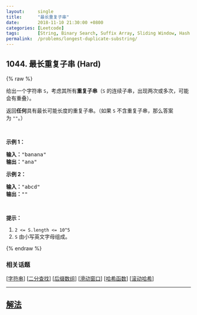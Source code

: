 ```yaml
---
layout:     single
title:      "最长重复子串"
date:       2018-11-10 21:30:00 +0800
categories: [Leetcode]
tags:       [String, Binary Search, Suffix Array, Sliding Window, Hash Function, Rolling Hash]
permalink:  /problems/longest-duplicate-substring/
---
```


## 1044. 最长重复子串 (Hard)

{% raw %}

<p>给出一个字符串&nbsp;<code>S</code>，考虑其所有<strong>重复子串</strong>（<code>S</code> 的连续子串，出现两次或多次，可能会有重叠）。</p>

<p>返回<strong>任何</strong>具有最长可能长度的重复子串。（如果 <code>S</code>&nbsp;不含重复子串，那么答案为&nbsp;<code>&quot;&quot;</code>。）</p>

<p>&nbsp;</p>

<p><strong>示例 1：</strong></p>

<pre><strong>输入：</strong>&quot;banana&quot;
<strong>输出：</strong>&quot;ana&quot;
</pre>

<p><strong>示例 2：</strong></p>

<pre><strong>输入：</strong>&quot;abcd&quot;
<strong>输出：</strong>&quot;&quot;
</pre>

<p>&nbsp;</p>

<p><strong>提示：</strong></p>

<ol>
	<li><code>2 &lt;= S.length &lt;= 10^5</code></li>
	<li><code>S</code> 由小写英文字母组成。</li>
</ol>

{% endraw %}

### 相关话题
  [[字符串](https://github.com/awesee/leetcode/tree/main/tag/string/README.md)]
  [[二分查找](https://github.com/awesee/leetcode/tree/main/tag/binary-search/README.md)]
  [[后缀数组](https://github.com/awesee/leetcode/tree/main/tag/suffix-array/README.md)]
  [[滑动窗口](https://github.com/awesee/leetcode/tree/main/tag/sliding-window/README.md)]
  [[哈希函数](https://github.com/awesee/leetcode/tree/main/tag/hash-function/README.md)]
  [[滚动哈希](https://github.com/awesee/leetcode/tree/main/tag/rolling-hash/README.md)]

---

## [解法](https://github.com/awesee/leetcode/tree/main/problems/longest-duplicate-substring)
